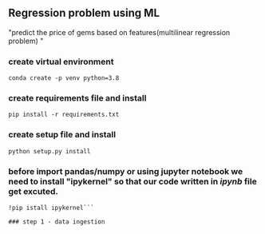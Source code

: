 ## Regression problem using ML
"predict the price of gems based on features(multilinear regression problem)
"
### create virtual environment
```
conda create -p venv python=3.8
```

### create requirements file and install
```
pip install -r requirements.txt
```

### create setup file and install

```
python setup.py install
```

### before import pandas/numpy or using jupyter notebook we need to install "ipykernel" so that our code written in *ipynb* file get excuted.

```
!pip istall ipykernel```

### step 1 - data ingestion 

